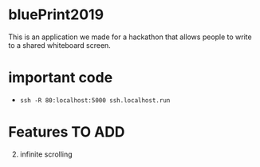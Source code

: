 # bluePrint2019
This is an application we made for a hackathon that allows people to write to a shared whiteboard screen.

# important code
* `ssh -R 80:localhost:5000 ssh.localhost.run`

# Features TO ADD
  2) infinite scrolling

